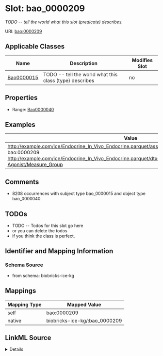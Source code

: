 

# Slot: bao_0000209


_TODO -- tell the world what this slot (predicate) describes._





URI: [bao:0000209](http://www.bioassayontology.org/bao#BAO_0000209)



<!-- no inheritance hierarchy -->





## Applicable Classes

| Name | Description | Modifies Slot |
| --- | --- | --- |
| [Bao0000015](../classes/Bao0000015.md) | TODO -- tell the world what this class (type) describes |  no  |







## Properties

* Range: [Bao0000040](../classes/Bao0000040.md)






## Examples

| Value |
| --- |
| http://example.com/ice/Endocrine_In_Vivo_Endocrine.parquet/assay/Uterotrophic-Agonist/Assay bao:0000209 http://example.com/ice/Endocrine_In_Vivo_Endocrine.parquet/dtxsid/DTXSID9024065/assay/Uterotrophic-Agonist/Measure_Group |

## Comments

* 8208 occurrences with subject type bao_0000015 and object type bao_0000040.

## TODOs

* TODO -- Todos for this slot go here
* or you can delete the todos
* if you think the class is perfect.

## Identifier and Mapping Information







### Schema Source


* from schema: biobricks-ice-kg




## Mappings

| Mapping Type | Mapped Value |
| ---  | ---  |
| self | bao:0000209 |
| native | biobricks-ice-kg/:bao_0000209 |




## LinkML Source

<details>
```yaml
name: bao_0000209
description: TODO -- tell the world what this slot (predicate) describes.
todos:
- TODO -- Todos for this slot go here
- or you can delete the todos
- if you think the class is perfect.
comments:
- 8208 occurrences with subject type bao_0000015 and object type bao_0000040.
examples:
- value: http://example.com/ice/Endocrine_In_Vivo_Endocrine.parquet/assay/Uterotrophic-Agonist/Assay
    bao:0000209 http://example.com/ice/Endocrine_In_Vivo_Endocrine.parquet/dtxsid/DTXSID9024065/assay/Uterotrophic-Agonist/Measure_Group
from_schema: biobricks-ice-kg
rank: 1000
slot_uri: bao:0000209
alias: bao_0000209
domain_of:
- bao_0000015
range: bao_0000040

```
</details>